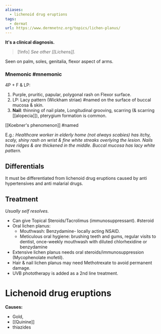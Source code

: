 ```yaml
---
aliases:
  - lichenoid drug eruptions
tags:
  - dermat
url: https://www.dermnetnz.org/topics/lichen-planus/
---
```

**It's a clinical diagnosis.**

>[!info]
>*See other [[Lichens]].* 

Seen on palm, soles, genitalia, flexor aspect of arms.
### Mnemonic #mnemonic 
4P + F & LP: 
1. Purple, pruritic, papular, polygonal rash on Flexor surface.  
2. LP: Lacy pattern (Wickham striae) #named  on the surface of buccal mucosa & skin.
3. **Nail**: thinning of nail plate, Longitudinal grooving, scarring (& scarring [[alopecia]]), pterygium formation is common.

[[Koebner's phenomenon]] #named 

E.g.: *Healthcare worker in elderly home (not always scabies) has itchy, scaly, shiny rash on wrist & fine white streaks overlying the lesion. Nails have ridges & are thickened in the middle. Buccal mucosa has lacy white pattern.*

## Differentials
It must be differentiated from lichenoid drug eruptions caused by anti hypertensives and anti malarial drugs.
## Treatment
*Usually self resolves.*

- Can give Topical Steroids/Tacrolimus (immunosuppressant). #steroid 
- Oral lichen planus:
	- Mouthwash: Benzydamine- locally acting NSAID.
	- Meticulous oral hygiene: brushing teeth and gums, regular visits to dentist, once-weekly mouthwash with diluted chlorhexidine or benzydamine
- Extensive lichen planus needs oral steroids/immunosuppression (Mycophenolate mofetil).
- Hair & nail lichen planus may need Methotrexate to avoid permanent damage.
- UVB phototherapy is added as a 2nd line treatment.

# Lichenoid drug eruptions
**Causes:**
- Gold,
- [[Quinine]]
- thiazides